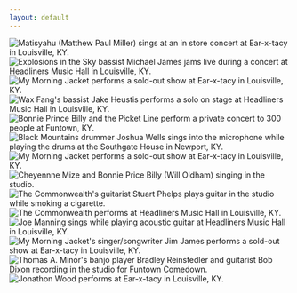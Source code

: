 ```yaml
---
layout: default
---
```


<img src="http://content.danlubbers.com/img/musicians/danlubbers-musicians-portfolio-1.jpg" data-title="Matisyahu (Matthew Paul Miller) sings at an in store concert." data-subtitle="Ear-x-tacy in Louisville, KY" alt="Matisyahu (Matthew Paul Miller) sings at an in store concert at Ear-x-tacy in Louisville, KY." />
<img src="http://content.danlubbers.com/img/musicians/danlubbers-musicians-portfolio-2.jpg" data-title="Explosions in the Sky bassist Michael James jams live during a concert" data-subtitle="Headliners Music Hall in Louisville, KY" alt="Explosions in the Sky bassist Michael James jams live during a concert at Headliners Music Hall in Louisville, KY." />
<img src="http://content.danlubbers.com/img/musicians/danlubbers-musicians-portfolio-3.jpg" data-title="My Morning Jacket performs a sold-out show" data-subtitle="Ear-X-Tacy in Louisville, KY" alt="My Morning Jacket performs a sold-out show at Ear-x-tacy in Louisville, KY." />
<img src="http://content.danlubbers.com/img/musicians/danlubbers-musicians-portfolio-4.jpg" data-title="Wax Fang's bassist Jake Heustis performs a solo on stage." data-subtitle="Headliners Music Hall in Louisville, KY" alt="Wax Fang's bassist Jake Heustis performs a solo on stage at Headliners Music Hall in Louisville, KY." />
<img src="http://content.danlubbers.com/img/musicians/danlubbers-musicians-portfolio-5.jpg" data-title="Bonnie Prince Billy and the Picket Line perform a private concert to 300 people." data-subtitle="Funtown, KY" alt="Bonnie Prince Billy and the Picket Line perform a private concert to 300 people at Funtown, KY." />
<img src="http://content.danlubbers.com/img/musicians/danlubbers-musicians-portfolio-6.jpg" data-title="Black Mountains drummer Joshua Wells sings into the microphone while playing the drums." data-subtitle="Southgate House in Newport, KY" alt="Black Mountains drummer Joshua Wells sings into the microphone while playing the drums at the Southgate House in Newport, KY." />
<img src="http://content.danlubbers.com/img/musicians/danlubbers-musicians-portfolio-7.jpg" data-title="My Morning Jacket performs a sold-out show." data-subtitle="Ear-X-Tacy in Louisville, KY" alt="My Morning Jacket performs a sold-out show at Ear-x-tacy in Louisville, KY." />
<img src="http://content.danlubbers.com/img/musicians/danlubbers-musicians-portfolio-8.jpg" data-title="Cheyennne Mize and Bonnie Price Billy (Will Oldham) singing in the studio." data-subtitle="" alt="Cheyennne Mize and Bonnie Price Billy (Will Oldham) singing in the studio." />
<img src="http://content.danlubbers.com/img/musicians/danlubbers-musicians-portfolio-9.jpg" data-title="The Commonwealth's guitarist Stuart Phelps plays guitar in the studio while smoking a cigarette." data-subtitle="" alt="The Commonwealth's guitarist Stuart Phelps plays guitar in the studio while smoking a cigarette." />
<img src="http://content.danlubbers.com/img/musicians/danlubbers-musicians-portfolio-10.jpg" data-title="The Commonwealth" data-subtitle="Headliners Music Hall in Louisville, KY" alt="The Commonwealth performs at Headliners Music Hall in Louisville, KY." />
<img src="http://content.danlubbers.com/img/musicians/danlubbers-musicians-portfolio-11.jpg" data-title="Joe Manning sings while playing acoustic guitar." data-subtitle="Headliners Music Hall in Louisville, KY" alt="Joe Manning sings while playing acoustic guitar at Headliners Music Hall in Louisville, KY." />
<img src="http://content.danlubbers.com/img/musicians/danlubbers-musicians-portfolio-12.jpg" data-title="My Morning Jacket's singer/songwriter Jim James performs a sold-out show" data-subtitle="Ear-X-Tacy in Louisville, KY" alt="My Morning Jacket's singer/songwriter Jim James performs a sold-out show at Ear-x-tacy in Louisville, KY." />
<img src="http://content.danlubbers.com/img/musicians/danlubbers-musicians-portfolio-13.jpg" data-title="Thomas A. Minor's banjo player Bradley Reinstedler and guitarist Bob Dixon recording in the studio for Funtown Comedown." data-subtitle="" alt="Thomas A. Minor's banjo player Bradley Reinstedler and guitarist Bob Dixon recording in the studio for Funtown Comedown." />
<img src="http://content.danlubbers.com/img/musicians/danlubbers-musicians-portfolio-14.jpg" data-title="Jonathon Wood performs at local record store." data-subtitle="Ear-X-Tacy in Louisville, KY" alt="Jonathon Wood performs at Ear-x-tacy in Louisville, KY." />
